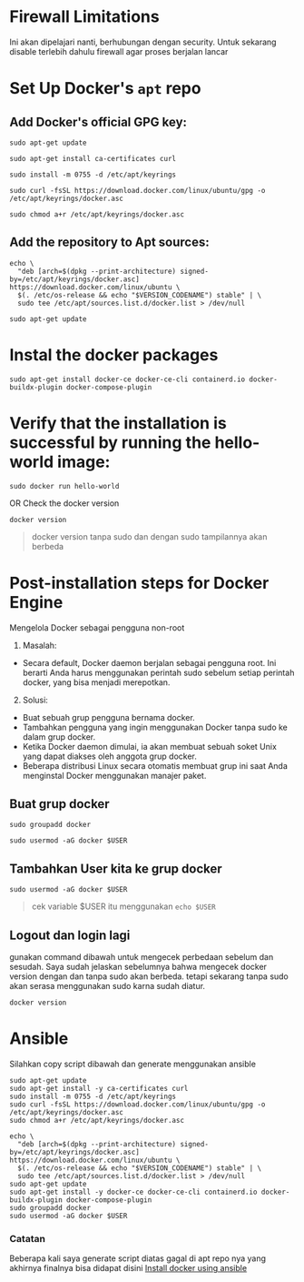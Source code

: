 # Firewall Limitations

Ini akan dipelajari nanti, berhubungan dengan security. Untuk sekarang disable terlebih dahulu firewall agar proses berjalan lancar

# Set Up Docker's `apt` repo

## Add Docker's official GPG key:
```
sudo apt-get update
```
```
sudo apt-get install ca-certificates curl
```
```
sudo install -m 0755 -d /etc/apt/keyrings
```
```
sudo curl -fsSL https://download.docker.com/linux/ubuntu/gpg -o /etc/apt/keyrings/docker.asc
```
```
sudo chmod a+r /etc/apt/keyrings/docker.asc
```
## Add the repository to Apt sources:
```
echo \
  "deb [arch=$(dpkg --print-architecture) signed-by=/etc/apt/keyrings/docker.asc] https://download.docker.com/linux/ubuntu \
  $(. /etc/os-release && echo "$VERSION_CODENAME") stable" | \
  sudo tee /etc/apt/sources.list.d/docker.list > /dev/null
```
```
sudo apt-get update
```

# Instal the docker packages

```
sudo apt-get install docker-ce docker-ce-cli containerd.io docker-buildx-plugin docker-compose-plugin
```

# Verify that the installation is successful by running the hello-world image:
```
sudo docker run hello-world
```
OR
Check the docker version
```
docker version
```
> docker version tanpa sudo dan dengan sudo tampilannya akan berbeda
# Post-installation steps for Docker Engine

Mengelola Docker sebagai pengguna non-root

1. Masalah: 
- Secara default, Docker daemon berjalan sebagai pengguna root. Ini berarti Anda harus menggunakan perintah sudo sebelum setiap perintah docker, yang bisa menjadi merepotkan.
2. Solusi:
- Buat sebuah grup pengguna bernama docker.
- Tambahkan pengguna yang ingin menggunakan Docker tanpa sudo ke dalam grup docker.
- Ketika Docker daemon dimulai, ia akan membuat sebuah soket Unix yang dapat diakses oleh anggota grup docker.
- Beberapa distribusi Linux secara otomatis membuat grup ini saat Anda menginstal Docker menggunakan manajer paket.

## Buat grup docker
```
sudo groupadd docker
```

```
sudo usermod -aG docker $USER
```

## Tambahkan User kita ke grup docker
```
sudo usermod -aG docker $USER
```
> cek variable $USER itu menggunakan `echo $USER`

## Logout dan login lagi

gunakan command dibawah untuk mengecek perbedaan sebelum dan sesudah. Saya sudah jelaskan sebelumnya bahwa mengecek docker version dengan dan tanpa sudo akan berbeda. tetapi sekarang tanpa sudo akan serasa menggunakan sudo karna sudah diatur.
```
docker version
```


# Ansible

Silahkan copy script dibawah dan generate menggunakan ansible

```
sudo apt-get update
sudo apt-get install -y ca-certificates curl
sudo install -m 0755 -d /etc/apt/keyrings
sudo curl -fsSL https://download.docker.com/linux/ubuntu/gpg -o /etc/apt/keyrings/docker.asc
sudo chmod a+r /etc/apt/keyrings/docker.asc

echo \
  "deb [arch=$(dpkg --print-architecture) signed-by=/etc/apt/keyrings/docker.asc] https://download.docker.com/linux/ubuntu \
  $(. /etc/os-release && echo "$VERSION_CODENAME") stable" | \
  sudo tee /etc/apt/sources.list.d/docker.list > /dev/null
sudo apt-get update
sudo apt-get install -y docker-ce docker-ce-cli containerd.io docker-buildx-plugin docker-compose-plugin
sudo groupadd docker
sudo usermod -aG docker $USER
```

### Catatan

Beberapa kali saya generate script diatas gagal di apt repo nya yang akhirnya finalnya bisa didapat disini
[Install docker using ansible](https://github.com/DitoIhkam/devops-basic/blob/main/docker/installation/source/docker_install_ansible.yml)
